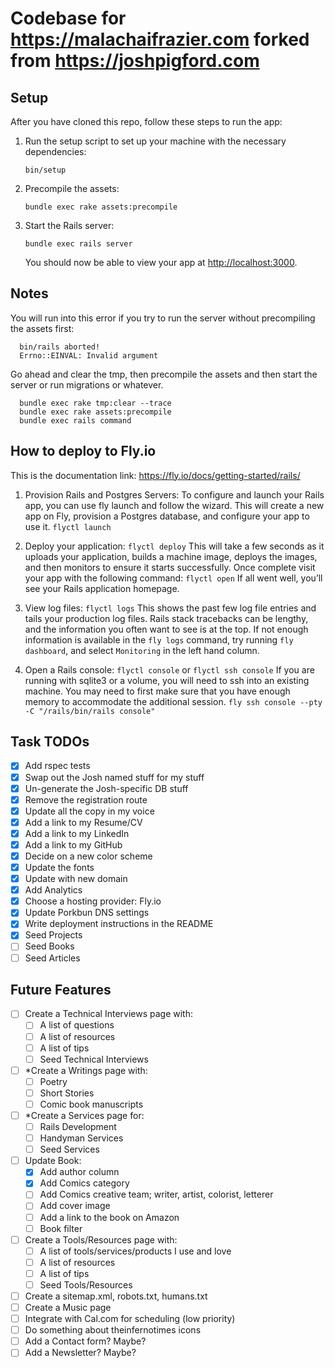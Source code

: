 # Codebase for https://malachaifrazier.com forked from https://joshpigford.com

## Setup

After you have cloned this repo, follow these steps to run the app:

1. Run the setup script to set up your machine with the necessary dependencies:

    ```
    bin/setup
    ```

2. Precompile the assets:

    ```
    bundle exec rake assets:precompile
    ```

3. Start the Rails server:

    ```
    bundle exec rails server
    ```

    You should now be able to view your app at <http://localhost:3000>.

## Notes
  You will run into this error if you try to run the server without precompiling the assets first:

  ```
    bin/rails aborted!
    Errno::EINVAL: Invalid argument
  ```

  Go ahead and clear the tmp, then precompile the assets and then start the server or run migrations or whatever.

  ```
    bundle exec rake tmp:clear --trace
    bundle exec rake assets:precompile
    bundle exec rails command
  ```

## How to deploy to Fly.io
  This is the documentation link: https://fly.io/docs/getting-started/rails/

  1. Provision Rails and Postgres Servers:
    To configure and launch your Rails app, you can use fly launch and follow the wizard. This will create a new app on Fly, provision a Postgres database, and configure your app to use it.
    ```
    flyctl launch
    ```

  2. Deploy your application:
    ```
    flyctl deploy
    ```
    This will take a few seconds as it uploads your application, builds a machine image, deploys the images, and then monitors to ensure it starts successfully. Once complete visit your app with the following command:
    ```
    flyctl open
    ```
    If all went well, you’ll see your Rails application homepage.

  3. View log files:
    ```
    flyctl logs
    ```
    This shows the past few log file entries and tails your production log files.
    Rails stack tracebacks can be lengthy, and the information you often want to see is at the top. If not enough information is available in the `fly logs` command, try running `fly dashboard`, and select `Monitoring` in the left hand column.

  4. Open a Rails console:
    ```
    flyctl console
    ```
    or
    ```
    flyctl ssh console
    ```
    If you are running with sqlite3 or a volume, you will need to ssh into an existing machine. You may need to first make sure that you have enough memory to accommodate the additional session.
    ```
    fly ssh console --pty -C "/rails/bin/rails console"
    ```


## Task TODOs

- [x] Add rspec tests
- [x] Swap out the Josh named stuff for my stuff
- [x] Un-generate the Josh-specific DB stuff
- [x] Remove the registration route
- [x] Update all the copy in my voice
- [x] Add a link to my Resume/CV
- [x] Add a link to my LinkedIn
- [x] Add a link to my GitHub
- [x] Decide on a new color scheme
- [x] Update the fonts
- [x] Update with new domain
- [x] Add Analytics
- [x] Choose a hosting provider: Fly.io
- [x] Update Porkbun DNS settings
- [x] Write deployment instructions in the README
- [x] Seed Projects
- [ ] Seed Books
- [ ] Seed Articles

## Future Features

- [ ] Create a Technical Interviews page with:
  - [ ] A list of questions
  - [ ] A list of resources
  - [ ] A list of tips
  - [ ] Seed Technical Interviews

- [ ] *Create a Writings page with:
  - [ ] Poetry
  - [ ] Short Stories
  - [ ] Comic book manuscripts

- [ ] *Create a Services page for:
  - [ ] Rails Development
  - [ ] Handyman Services
  - [ ] Seed Services

- [ ] Update Book:
  - [x] Add author column
  - [x] Add Comics category
  - [ ] Add Comics creative team; writer, artist, colorist, letterer
  - [ ] Add cover image
  - [ ] Add a link to the book on Amazon
  - [ ] Book filter

- [ ] Create a Tools/Resources page with:
  - [ ] A list of tools/services/products I use and love
  - [ ] A list of resources
  - [ ] A list of tips
  - [ ] Seed Tools/Resources

- [ ] Create a sitemap.xml, robots.txt, humans.txt
- [ ] Create a Music page
- [ ] Integrate with Cal.com for scheduling (low priority)
- [ ] Do something about theinfernotimes icons
- [ ] Add a Contact form? Maybe?
- [ ] Add a Newsletter? Maybe?

